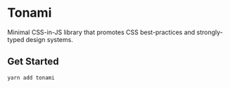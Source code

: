 # Tonami

Minimal CSS-in-JS library that promotes CSS best-practices and strongly-typed design systems.

## Get Started

```bash
yarn add tonami
```
